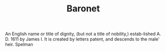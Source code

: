 ---
title: Baronet
permalink: "/definitions/baronet.html"
body: An English name or title of dignity, (but not a title of nobility,) estab-lished
  A. D. 1611 by James I. It is created by letters patent, and descends to the male'
  heir. Spelman
published_at: '2018-07-07'
layout: post
---